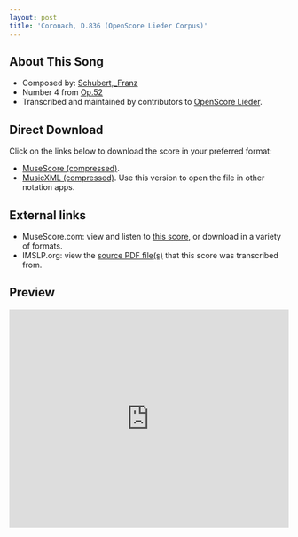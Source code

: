 ```yaml
---
layout: post
title: 'Coronach, D.836 (OpenScore Lieder Corpus)'
---
```


## About This Song

- Composed by: [Schubert,_Franz](https://fourscoreandmore.org/openscore/lieder/Schubert,_Franz)
- Number 4 from [Op.52](https://fourscoreandmore.org/openscore/lieder/Schubert,_Franz/Op.52)
- Transcribed and maintained by contributors to [OpenScore Lieder].

[OpenScore Lieder]: https://musescore.com/openscore-lieder-corpus

## Direct Download

Click on the links below to download the score in your preferred format:
- [MuseScore (compressed)](https://github.com/openscore/lieder/blob/main/scores/Schubert,_Franz/Op.52/4_Coronach,_D.836/lc6182149.mscz?raw=true).
- [MusicXML (compressed)](https://github.com/openscore/lieder/blob/main/scores/Schubert,_Franz/Op.52/4_Coronach,_D.836/lc6182149.mxl?raw=true). Use this version to open the file in other notation apps.

## External links

- MuseScore.com: view and listen to [this score][MuseScore], or download in a variety of formats.
- IMSLP.org: view the [source PDF file(s)][IMSLP] that this score was transcribed from.

[MuseScore]: https://musescore.com/score/6182149
[IMSLP]: https://imslp.org/wiki/Special:ReverseLookup/16608

## Preview

<iframe width="100%" height="394" src="https://musescore.com/openscore-lieder-corpus/scores/6182149/embed" frameborder="0" allowfullscreen allow="autoplay; fullscreen"></iframe>
